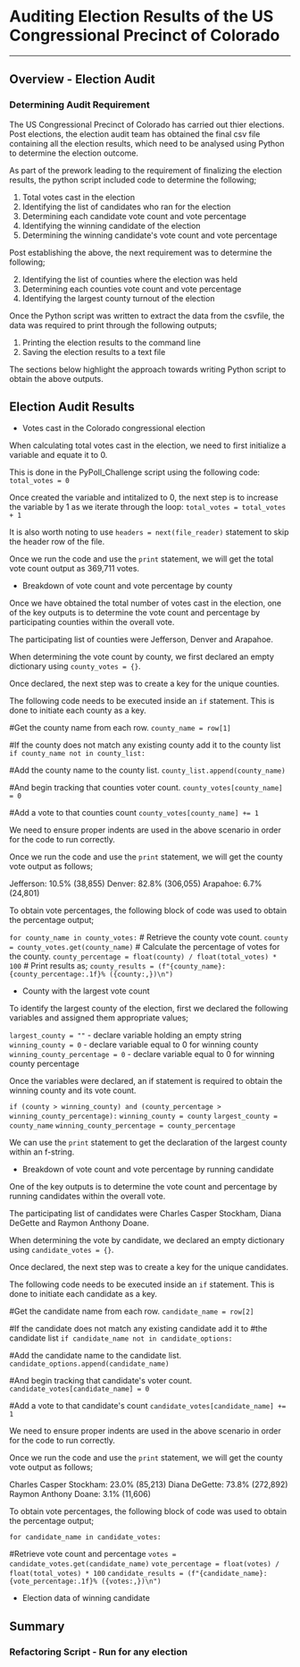 # Auditing Election Results of the US Congressional Precinct of Colorado
---

## Overview - Election Audit

### Determining Audit Requirement

The US Congressional Precinct of Colorado has carried out thier elections. Post elections, the election audit team has obtained the final csv file containing all the election results, which need to be analysed using Python to determine the election outcome.

As part of the prework leading to the requirement of finalizing the election results, the python script included code to determine the following;

1. Total votes cast in the election
2. Identifying the list of candidates who ran for the election
3. Determining each candidate vote count and vote percentage
4. Identifying the winning candidate of the election
5. Determining the winning candidate's vote count and vote percentage

Post establishing the above, the next requirement was to determine the following;

2. Identifying the list of counties where the election was held
3. Determining each counties vote count and vote percentage
4. Identifying the largest county turnout of the election

Once the Python script was written to extract the data from the csvfile, the data was required to print through the following outputs;

1. Printing the election results to the command line
2. Saving the election results to a text file

The sections below highlight the approach towards writing Python script to obtain the above outputs.

## Election Audit Results

* Votes cast in the Colorado congressional election

When calculating total votes cast in the election, we need to first initialize a variable and equate it to 0.

This is done in the PyPoll_Challenge script using the following code: `total_votes = 0`

Once created the variable and intitalized to 0, the next step is to increase the variable by 1 as we iterate through the loop: `total_votes = total_votes + 1`

It is also worth noting to use `headers = next(file_reader)` statement to skip the header row of the file.

Once we run the code and use the `print` statement, we will get the total vote count output as 369,711 votes.

* Breakdown of vote count and vote percentage by county

Once we have obtained the total number of votes cast in the election, one of the key outputs is to determine the vote count and percentage by participating counties within the overall vote.

The participating list of counties were Jefferson, Denver and Arapahoe.

When determining the vote count by county, we first declared an empty dictionary using `county_votes = {}`.  

Once declared, the next step was to create a key for the unique counties. 

The following code needs to be executed inside an `if` statement. This is done to initiate each county as a key.

#Get the county name from each row.
        `county_name = row[1]`

#If the county does not match any existing county add it to the county list
        `if county_name not in county_list:`

#Add the county name to the county list.
            `county_list.append(county_name)`

#And begin tracking that counties voter count.
            `county_votes[county_name] = 0`

#Add a vote to that counties count
        `county_votes[county_name] += 1`

We need to ensure proper indents are used in the above scenario in order for the code to run correctly. 

Once we run the code and use the `print` statement, we will get the county vote output as follows;

Jefferson: 10.5% (38,855)
Denver: 82.8% (306,055)
Arapahoe: 6.7% (24,801)

To obtain vote percentages, the following block of code was used to obtain the percentage output;

`for county_name in county_votes:`
        # Retrieve the county vote count.
        `county = county_votes.get(county_name)`
        # Calculate the percentage of votes for the county.
        `county_percentage = float(county) / float(total_votes) * 100`
        # Print results as;
        `county_results = (f"{county_name}: {county_percentage:.1f}% ({county:,})\n")`

* County with the largest vote count

To identify the largest county of the election, first we declared the following variables and assigned them appropriate values;

`largest_county = ""`           - declare variable holding an empty string
`winning_county = 0`            - declare variable equal to 0 for winning county
`winning_county_percentage = 0` - declare variable equal to 0 for winning county percentage

Once the variables were declared, an if statement is required to obtain the winning county and its vote count.

`if (county > winning_county) and (county_percentage > winning_county_percentage):`
            `winning_county = county`
            `largest_county = county_name`
            `winning_county_percentage = county_percentage`

We can use the `print` statement to get the declaration of the largest county within an f-string.

* Breakdown of vote count and vote percentage by running candidate

One of the key outputs is to determine the vote count and percentage by running candidates within the overall vote.

The participating list of candidates were Charles Casper Stockham, Diana DeGette and Raymon Anthony Doane.

When determining the vote by candidate, we declared an empty dictionary using `candidate_votes = {}`.  

Once declared, the next step was to create a key for the unique candidates. 

The following code needs to be executed inside an `if` statement. This is done to initiate each candidate as a key.

#Get the candidate name from each row.
        `candidate_name = row[2]`

#If the candidate does not match any existing candidate add it to
#the candidate list
        `if candidate_name not in candidate_options:`

#Add the candidate name to the candidate list.
            `candidate_options.append(candidate_name)`

#And begin tracking that candidate's voter count.
            `candidate_votes[candidate_name] = 0`

#Add a vote to that candidate's count
        `candidate_votes[candidate_name] += 1`

We need to ensure proper indents are used in the above scenario in order for the code to run correctly. 

Once we run the code and use the `print` statement, we will get the county vote output as follows;

Charles Casper Stockham: 23.0% (85,213)
Diana DeGette: 73.8% (272,892)
Raymon Anthony Doane: 3.1% (11,606)

To obtain vote percentages, the following block of code was used to obtain the percentage output;

`for candidate_name in candidate_votes:`

#Retrieve vote count and percentage
        `votes = candidate_votes.get(candidate_name)`
        `vote_percentage = float(votes) / float(total_votes) * 100`
        `candidate_results = (f"{candidate_name}: {vote_percentage:.1f}% ({votes:,})\n")`

* Election data of winning candidate

## Summary

### Refactoring Script - Run for any election


